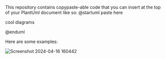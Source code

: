 This repository contains copypaste-able code that you can insert at the top of your PlantUml document
like so:
@startuml
paste here

cool diagrams

@enduml

Here are some examples:

![Screenshot 2024-04-16 160442](https://github.com/Abarbesgaard/PlantUml_Dracula/assets/11796684/833f3eb6-c494-4ea9-bc1b-665bc50400ce)
